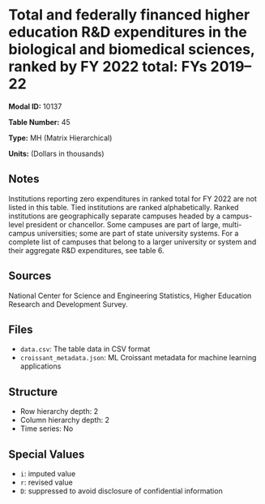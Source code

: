 # Total and federally financed higher education R&D expenditures in the biological and biomedical sciences, ranked by FY 2022 total: FYs 2019&#8211;22

**Modal ID:** 10137

**Table Number:** 45

**Type:** MH (Matrix Hierarchical)

**Units:** (Dollars in thousands)

## Notes

Institutions reporting zero expenditures in ranked total for FY 2022 are not listed in this table. Tied institutions are ranked alphabetically. Ranked institutions are geographically separate campuses headed by a campus-level president or chancellor. Some campuses are part of large, multi-campus universities; some are part of state university systems. For a complete list of campuses that belong to a larger university or system and their aggregate R&D expenditures, see table 6.

## Sources

National Center for Science and Engineering Statistics, Higher Education Research and Development Survey.

## Files

- `data.csv`: The table data in CSV format
- `croissant_metadata.json`: ML Croissant metadata for machine learning applications

## Structure

- Row hierarchy depth: 2
- Column hierarchy depth: 2
- Time series: No

## Special Values

- `i`: imputed value
- `r`: revised value
- `D`: suppressed to avoid disclosure of confidential information
